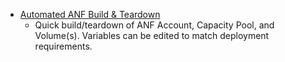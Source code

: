 - [Automated ANF Build & Teardown](https://github.com/tvanroo/public-anf-toolbox/blob/main/Automated%20Build%20and%20Teardown/ANF-Auto-Build-Teardown.ps1)
    - Quick build/teardown of ANF Account, Capacity Pool, and Volume(s). Variables can be edited to match deployment requirements.